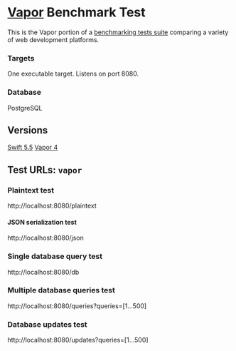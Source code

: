 # [Vapor](https://vapor.codes/) Benchmark Test

This is the Vapor portion of a [benchmarking tests suite](../../) comparing a variety of web development platforms.

### Targets

One executable target. Listens on port 8080.

### Database

PostgreSQL

## Versions

[Swift 5.5](https://swift.org/)
[Vapor 4](https://vapor.codes/)

## Test URLs: `vapor`

### Plaintext test

http://localhost:8080/plaintext

#### JSON serialization test

http://localhost:8080/json

### Single database query test

http://localhost:8080/db

### Multiple database queries test

http://localhost:8080/queries?queries=[1...500]

### Database updates test

http://localhost:8080/updates?queries=[1...500]
